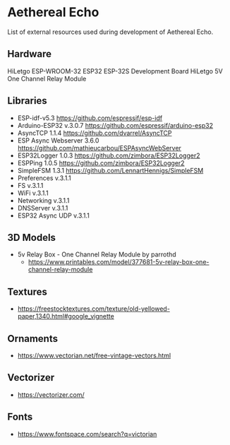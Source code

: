 # Aethereal Echo
List of external resources used during development of Aethereal Echo.

## Hardware
  HiLetgo ESP-WROOM-32 ESP32 ESP-32S Development Board
  HiLetgo 5V One Channel Relay Module
  
  
## Libraries
- ESP-idf-v5.3
        https://github.com/espressif/esp-idf
- Arduino-ESP32 v.3.0.7 
        https://github.com/espressif/arduino-esp32
- AsyncTCP 1.1.4 
	https://github.com/dvarrel/AsyncTCP
- ESP Async Webserver 3.6.0
	https://github.com/mathieucarbou/ESPAsyncWebServer
- ESP32Logger 1.0.3
	https://github.com/zimbora/ESP32Logger2
- ESPPing 1.0.5
	https://github.com/zimbora/ESP32Logger2
- SimpleFSM 1.3.1
	https://github.com/LennartHennigs/SimpleFSM
- Preferences v.3.1.1
- FS v.3.1.1 
- WiFi v.3.1.1 
- Networking v.3.1.1 
- DNSServer v.3.1.1 
- ESP32 Async UDP v.3.1.1 


## 3D Models
  - 5v Relay Box - One Channel Relay Module by parrothd
  	- https://www.printables.com/model/377681-5v-relay-box-one-channel-relay-module

## Textures
  - https://freestocktextures.com/texture/old-yellowed-paper,1340.html#google_vignette

## Ornaments
  - https://www.vectorian.net/free-vintage-vectors.html
  
## Vectorizer
  - https://vectorizer.com/
        
## Fonts
  - https://www.fontspace.com/search?q=victorian
  
  	

